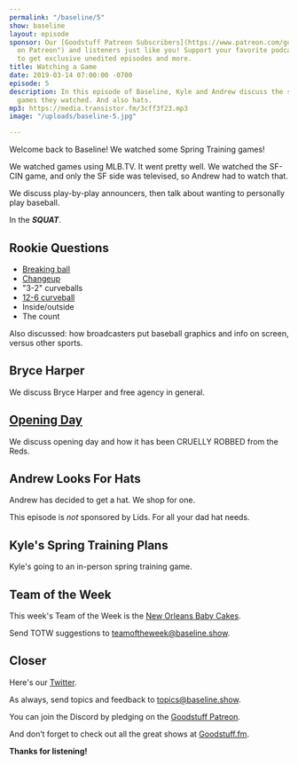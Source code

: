 ```yaml
---
permalink: "/baseline/5"
show: baseline
layout: episode
sponsor: Our [Goodstuff Patreon Subscribers](https://www.patreon.com/goodstuff "Goodstuff
  on Patreon") and listeners just like you! Support your favorite podcasts directly
  to get exclusive unedited episodes and more.
title: Watching a Game
date: 2019-03-14 07:00:00 -0700
episode: 5
description: In this episode of Baseline, Kyle and Andrew discuss the spring training
  games they watched. And also hats.
mp3: https://media.transistor.fm/3cff3f23.mp3
image: "/uploads/baseline-5.jpg"

---
```

Welcome back to Baseline! We watched some Spring Training games!

We watched games using MLB.TV. It went pretty well. We watched the SF-CIN game, and only the SF side was televised, so Andrew had to watch that.

We discuss play-by-play announcers, then talk about wanting to personally play baseball.

In the **_SQUAT_**.

## Rookie Questions

* [Breaking ball](https://en.wikipedia.org/wiki/Breaking_ball)
* [Changeup](https://en.wikipedia.org/wiki/Changeup)
* "3-2" curveballs
* [12-6 curveball](https://en.wikipedia.org/wiki/12–6_curveball)
* Inside/outside
* The count

Also discussed: how broadcasters put baseball graphics and info on screen, versus other sports.

## Bryce Harper

We discuss Bryce Harper and free agency in general.

## [Opening Day](https://en.wikipedia.org/wiki/Opening_Day)

We discuss opening day and how it has been CRUELLY ROBBED from the Reds.

## Andrew Looks For Hats

Andrew has decided to get a hat. We shop for one.

This episode is _not_ sponsored by Lids. For all your dad hat needs.

## Kyle's Spring Training Plans

Kyle's going to an in-person spring training game.

## Team of the Week

This week's Team of the Week is the [New Orleans Baby Cakes](https://en.wikipedia.org/wiki/New_Orleans_Baby_Cakes).

Send TOTW suggestions to [teamoftheweek@baseline.show](mailto:teamoftheweek@baseline.show).

## Closer

Here's our [Twitter](https://twitter.com/baseline_show).

As always, send topics and feedback to [topics@baseline.show](mailto:topics@baseline.show).

You can join the Discord by pledging on the [Goodstuff Patreon](https://www.patreon.com/goodstuff).

And don’t forget to check out all the great shows at [Goodstuff.fm](http://goodstuff.fm/).

**Thanks for listening!**